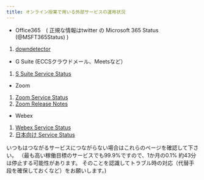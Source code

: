 ```yaml
---
title: オンライン授業で用いる外部サービスの運用状況
---
```


* Office365　( 正規な情報はtwitter の Microsoft 365 Status (@MSFT365Status) )
1. [downdetector](https://downdetector.jp/shougai/office-365/)

* G Suite (ECCSクラウドメール、Meetsなど）
1. [S Suite Service Status](https://www.google.com/appsstatus#hl=ja&v=status)

* Zoom
1. [Zoom Service Status](https://status.zoom.us/)
1. [Zoom Release Notes](https://support.zoom.us/hc/en-us/sections/201214205-Release-Notes)

* Webex
1. [Webex Service Status](https://status.webex.com/service/status?lang=en_US)
1. [日本向け Service Status](https://www.cisco.com/c/m/ja_jp/products/webex/status.html)

いつもはつながるサービスにつながらない場合はこれらのページを確認して下さい。
（最も高い稼働目標のサービスでも99.9%ですので、1か月の0.1% 約43分は停止する可能性があります。
そのことを認識してトラブル時の対応（代替手段を確保しておくなど）をお願いします。)
